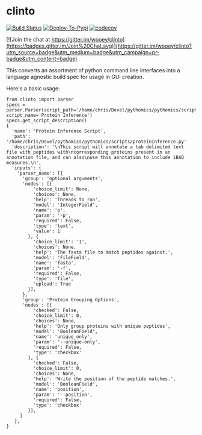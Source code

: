 # clinto
[![Build Status](https://github.com/wooey/clinto/workflows/Build-and-Test/badge.svg)](https://github.com/wooey/clinto/actions?query=workflow%3ABuild-and-Test)
[![Deploy-To-Pypi](https://github.com/wooey/clinto/workflows/Deploy-To-Pypi/badge.svg)](https://github.com/wooey/clinto/actions?query=workflow%3ADeploy-To-Pypi)
[![codecov](https://codecov.io/gh/wooey/clinto/branch/master/graph/badge.svg)](https://codecov.io/gh/wooey/clinto)

[![Join the chat at https://gitter.im/wooey/clinto](https://badges.gitter.im/Join%20Chat.svg)](https://gitter.im/wooey/clinto?utm_source=badge&utm_medium=badge&utm_campaign=pr-badge&utm_content=badge)

This converts an assortment of python command line interfaces into a language agnostic build spec for usage in GUI creation.

Here's a basic usage:
```
from clinto import parser
specs = parser.Parser(script_path='/home/chris/Devel/pythomics/pythomics/scripts/proteinInference.py', script_name='Protein Inference')
specs.get_script_description()
{
  'name': 'Protein Inference Script',
  'path': '/home/chris/Devel/pythomics/pythomics/scripts/proteinInference.py'
  'description': '\nThis script will annotate a tab delimited text file with peptides with\ncorresponding proteins present in an annotation file, and can also\nuse this annotation to include iBAQ measures.\n',
  'inputs': {
    'parser_name': [{
      'group': 'optional arguments',
      'nodes': [{
          'choice_limit': None,
          'choices': None,
          'help': 'Threads to run',
          'model': 'IntegerField',
          'name': 'p',
          'param': '-p',
          'required': False,
          'type': 'text',
          'value': 1
        }, {
          'choice_limit': '1',
          'choices': None,
          'help': 'The fasta file to match peptides against.',
          'model': 'FileField',
          'name': 'fasta',
          'param': '-f',
          'required': False,
          'type': 'file',
          'upload': True
        }],
      },
      'group': 'Protein Grouping Options',
      'nodes': [{
          'checked': False,
          'choice_limit': 0,
          'choices': None,
          'help': 'Only group proteins with unique peptides',
          'model': 'BooleanField',
          'name': 'unique_only',
          'param': '--unique-only',
          'required': False,
          'type': 'checkbox'
        }, {
          'checked': False,
          'choice_limit': 0,
          'choices': None,
          'help': 'Write the position of the peptide matches.',
          'model': 'BooleanField',
          'name': 'position',
          'param': '--position',
          'required': False,
          'type': 'checkbox'
        }],
     ]
   },
}
```
